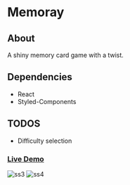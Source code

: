 # Memoray

## About

A shiny memory card game with a twist.  

## Dependencies
-   React
-   Styled-Components

## TODOS
- Difficulty selection

### [Live Demo](https://memoray.vercel.app/)

![ss3](https://user-images.githubusercontent.com/68343982/162042804-7fbf103c-2d8a-42d2-8c9a-97cad95baa44.jpg)
![ss4](https://user-images.githubusercontent.com/68343982/162042808-e035e58e-a7a0-445b-88ba-596b2ffd8428.jpg)
